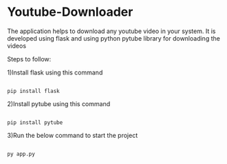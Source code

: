 # Youtube-Downloader
The application helps to download any youtube video in your system. It is developed using flask and using python pytube library for downloading the videos

Steps to follow:

1)Install flask using this command
 
```

pip install flask

```

2)Install pytube using this command

```

pip install pytube

```

3)Run the below command to start the project

```

py app.py

```
